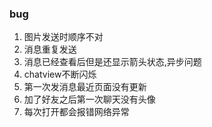 ### bug
1. 图片发送时顺序不对
2. 消息重复发送
3. 消息已经查看后但是还显示箭头状态,异步问题
4. chatview不断闪烁
5. 第一次发消息最近页面没有更新
6. 加了好友之后第一次聊天没有头像
7. 每次打开都会报错网络异常
